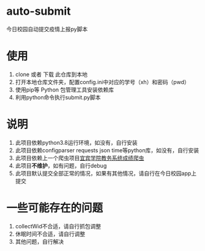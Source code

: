 # auto-submit
今日校园自动提交疫情上报py脚本

# 使用
1. clone 或者 下载 此仓库到本地
2. 打开本地仓库文件夹，配置config.ini中对应的学号（xh）和密码（pwd）
3. 使用pip等 Python 包管理工具安装依赖库
4. 利用python命令执行submit.py脚本

# 说明
1. 此项目依赖python3.8运行环境，如没有，自行安装
2. 此项目依赖configparser requests json time等python库，如没有，自行安装
3. 此项目依赖上一个爬虫项目[宜宾学院教务系统成绩爬虫](https://github.com/ZimoLoveShuang/yibinu-score-crawler.git)
4. 此项目**不维护**，如有问题，自行debug
5. 此项目默认提交全部正常的情况，如果有其他情况，请自行在今日校园app上提交

# 一些可能存在的问题
1. collectWid不合适，请自行抓包调整
2. 休眠时间不合适，请自行调整
3. 其他问题，自行解决